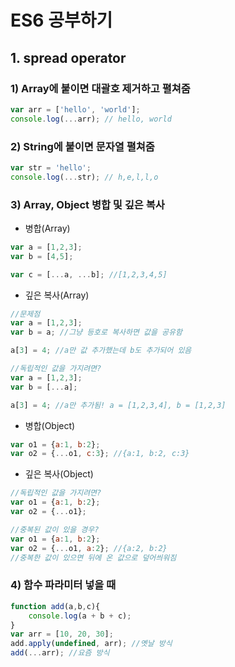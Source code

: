 # ES6 공부하기
## 1. spread operator
### 1) Array에 붙이면 대괄호 제거하고 펼쳐줌

```javascript
var arr = ['hello', 'world'];
console.log(...arr); // hello, world
```

### 2) String에 붙이면 문자열 펼쳐줌

```javascript
var str = 'hello';
console.log(...str); // h,e,l,l,o
```

### 3) Array, Object 병합 및 깊은 복사

* 병합(Array)
```javascript
var a = [1,2,3];
var b = [4,5];

var c = [...a, ...b]; //[1,2,3,4,5]
```

* 깊은 복사(Array)
```javascript
//문제점
var a = [1,2,3];
var b = a; //그냥 등호로 복사하면 값을 공유함

a[3] = 4; //a만 값 추가했는데 b도 추가되어 있음

//독립적인 값을 가지려면?
var a = [1,2,3];
var b = [...a]; 

a[3] = 4; //a만 추가됨! a = [1,2,3,4], b = [1,2,3]
```

* 병합(Object)
```javascript
var o1 = {a:1, b:2};
var o2 = {...o1, c:3}; //{a:1, b:2, c:3}
```

* 깊은 복사(Object)
```javascript
//독립적인 값을 가지려면?
var o1 = {a:1, b:2};
var o2 = {...o1};

//중복된 값이 있을 경우?
var o1 = {a:1, b:2};
var o2 = {...o1, a:2}; //{a:2, b:2}
//중복한 값이 있으면 뒤에 온 값으로 덮어씌워짐
```

### 4) 함수 파라미터 넣을 때

```javascript
function add(a,b,c){
    console.log(a + b + c);
}
var arr = [10, 20, 30];
add.apply(undefined, arr); //옛날 방식
add(...arr); //요즘 방식
```